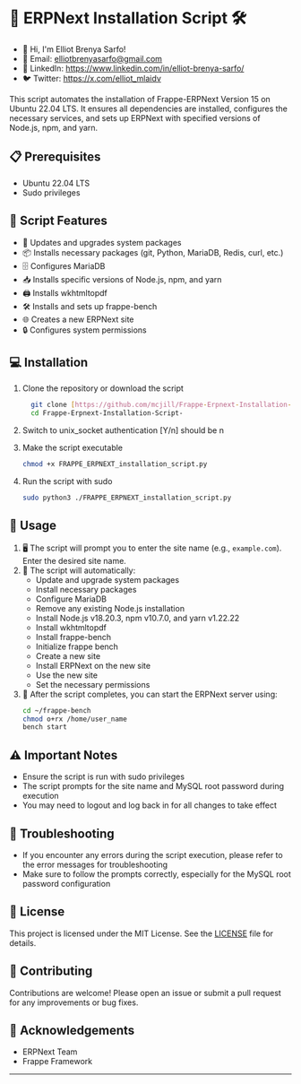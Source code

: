 # 🚀 ERPNext Installation Script 🛠️

- 👋 Hi, I'm Elliot Brenya Sarfo!
- 📧 Email: elliotbrenyasarfo@gmail.com
- 🔗 LinkedIn: https://www.linkedin.com/in/elliot-brenya-sarfo/
- 🐦 Twitter: https://x.com/elliot_mlaidv

This script automates the installation of Frappe-ERPNext Version 15 on Ubuntu 22.04 LTS. It ensures all dependencies are installed, configures the necessary services, and sets up ERPNext with specified versions of Node.js, npm, and yarn.

## 📋 Prerequisites

- Ubuntu 22.04 LTS
- Sudo privileges

## 🌟 Script Features

- 🔄 Updates and upgrades system packages
- 📦 Installs necessary packages (git, Python, MariaDB, Redis, curl, etc.)
- 🗄️ Configures MariaDB
- 📥 Installs specific versions of Node.js, npm, and yarn
- 🖨️ Installs wkhtmltopdf
- 🛠️ Installs and sets up frappe-bench
- 🌐 Creates a new ERPNext site
- 🔒 Configures system permissions

## 💻 Installation

1. Clone the repository or download the script
   ```bash
     git clone [https://github.com/mcjill/Frappe-Erpnext-Installation-Script-.git](https://github.com/mcjill/Frappe-Erpnext-Installation-Script-.git)
     cd Frappe-Erpnext-Installation-Script-
   ```
2. Switch to unix_socket authentication [Y/n]  should be n

3. Make the script executable
   ```bash
   chmod +x FRAPPE_ERPNEXT_installation_script.py
   ```

4. Run the script with sudo
   ```bash
   sudo python3 ./FRAPPE_ERPNEXT_installation_script.py
   ```

## 🚀 Usage

1. 🖥️ The script will prompt you to enter the site name (e.g., `example.com`). Enter the desired site name.
2. 🔧 The script will automatically:
   - Update and upgrade system packages
   - Install necessary packages
   - Configure MariaDB
   - Remove any existing Node.js installation
   - Install Node.js v18.20.3, npm v10.7.0, and yarn v1.22.22
   - Install wkhtmltopdf
   - Install frappe-bench
   - Initialize frappe bench
   - Create a new site
   - Install ERPNext on the new site
   - Use the new site
   - Set the necessary permissions
3. 🏁 After the script completes, you can start the ERPNext server using:
   ```bash
   cd ~/frappe-bench
   chmod o+rx /home/user_name
   bench start
   ```

## ⚠️ Important Notes

- Ensure the script is run with sudo privileges
- The script prompts for the site name and MySQL root password during execution
- You may need to logout and log back in for all changes to take effect

## 🔧 Troubleshooting

- If you encounter any errors during the script execution, please refer to the error messages for troubleshooting
- Make sure to follow the prompts correctly, especially for the MySQL root password configuration

## 📄 License

This project is licensed under the MIT License. See the [LICENSE](LICENSE) file for details.

## 🤝 Contributing

Contributions are welcome! Please open an issue or submit a pull request for any improvements or bug fixes.

## 🙏 Acknowledgements

- ERPNext Team
- Frappe Framework

---
